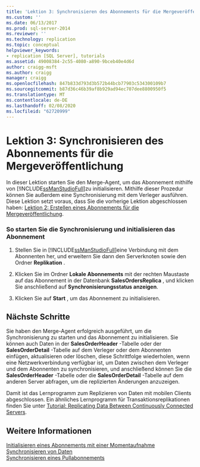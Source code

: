 ```yaml
---
title: 'Lektion 3: Synchronisieren des Abonnements für die Mergeveröffentlichung | Microsoft-Dokumentation'
ms.custom: ''
ms.date: 06/13/2017
ms.prod: sql-server-2014
ms.reviewer: ''
ms.technology: replication
ms.topic: conceptual
helpviewer_keywords:
- replication [SQL Server], tutorials
ms.assetid: 49008384-2c55-4080-a890-9bceb40e4d6d
author: craigg-msft
ms.author: craigg
manager: craigg
ms.openlocfilehash: 847b833d793d3b572b44bcb77903c534300109b7
ms.sourcegitcommit: b87d36c46b39af8b929ad94ec707dee8800950f5
ms.translationtype: MT
ms.contentlocale: de-DE
ms.lasthandoff: 02/08/2020
ms.locfileid: "62720999"
---
```

# <a name="lesson-3-synchronizing-the-subscription-to-the-merge-publication"></a>Lektion 3: Synchronisieren des Abonnements für die Mergeveröffentlichung
  In dieser Lektion starten Sie den Merge-Agent, um das Abonnement mithilfe von [!INCLUDE[ssManStudioFull](../../includes/ssmanstudiofull-md.md)]zu initialisieren. Mithilfe dieser Prozedur können Sie außerdem eine Synchronisierung mit dem Verleger ausführen. Diese Lektion setzt voraus, dass Sie die vorherige Lektion abgeschlossen haben: [Lektion 2: Erstellen eines Abonnements für die Mergeveröffentlichung](lesson-2-creating-a-subscription-to-the-merge-publication.md).  
  
### <a name="to-start-synchronization-and-initialize-the-subscription"></a>So starten Sie die Synchronisierung und initialisieren das Abonnement  
  
1.  Stellen Sie in [!INCLUDE[ssManStudioFull](../../includes/ssmanstudiofull-md.md)]eine Verbindung mit dem Abonnenten her, und erweitern Sie dann den Serverknoten sowie den Ordner **Replikation** .  
  
2.  Klicken Sie im Ordner **Lokale Abonnements** mit der rechten Maustaste auf das Abonnement in der Datenbank **SalesOrdersReplica** , und klicken Sie anschließend auf **Synchronisierungsstatus anzeigen**.  
  
3.  Klicken Sie auf **Start** , um das Abonnement zu initialisieren.  
  
## <a name="next-steps"></a>Nächste Schritte  
 Sie haben den Merge-Agent erfolgreich ausgeführt, um die Synchronisierung zu starten und das Abonnement zu initialisieren. Sie können auch Daten in der **SalesOrderHeader** -Tabelle oder der **SalesOrderDetail** -Tabelle auf dem Verleger oder dem Abonnenten einfügen, aktualisieren oder löschen, diese Schrittfolge wiederholen, wenn eine Netzwerkverbindung verfügbar ist, um Daten zwischen dem Verleger und dem Abonnenten zu synchronisieren, und anschließend können Sie die **SalesOrderHeader** -Tabelle oder die **SalesOrderDetail** -Tabelle auf dem anderen Server abfragen, um die replizierten Änderungen anzuzeigen.  
  
 Damit ist das Lernprogramm zum Replizieren von Daten mit mobilen Clients abgeschlossen. Ein ähnliches Lernprogramm für Transaktionsreplikationen finden Sie unter [Tutorial: Replicating Data Between Continuously Connected Servers](tutorial-replicating-data-between-continuously-connected-servers.md).  
  
## <a name="see-also"></a>Weitere Informationen  
 [Initialisieren eines Abonnements mit einer Momentaufnahme](initialize-a-subscription-with-a-snapshot.md)   
 [Synchronisieren von Daten](synchronize-data.md)   
 [Synchronisieren eines Pullabonnements](synchronize-a-pull-subscription.md)  
  
  
